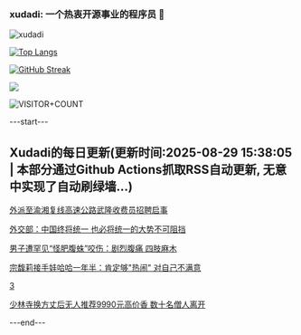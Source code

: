 ### xudadi: 一个热衷开源事业的程序员 👋

![xudadi](https://github-readme-stats-git-masterorgs-github-readme-stats-team.vercel.app/api?username=xudadi)

[![Top Langs](https://github-readme-stats.vercel.app/api/top-langs/?username=xudadi)](https://github.com/anuraghazra/github-readme-stats)

[![GitHub Streak](https://streak-stats.demolab.com?user=xudadi&locale=zh_Hans)](https://git.io/streak-stats)

![](https://raw.githubusercontent.com/xudadi/xudadi/main/assets/github-contribution-grid-snake.svg)

![VISITOR+COUNT](https://komarev.com/ghpvc/?username=xudadi&label=VISITOR+COUNT)


---start---

## Xudadi的每日更新(更新时间:2025-08-29 15:38:05 | 本部分通过Github Actions抓取RSS自动更新, 无意中实现了自动刷绿墙...)

[外派至渝湘复线高速公路武隆收费员招聘启事](https://www.gongkaoleida.com/article/2593798)

[外交部：中国终将统一 也必将统一的大势不可阻挡](https://m.163.com/news/article/K84G3MEA0001899O.html)

[男子遭罕见“怪肥腹蛛”咬伤：剧烈腹痛 四肢麻木](https://m.163.com/news/article/K84CO9C5053469LG.html)

[宗馥莉接手娃哈哈一年半：肯定够"热闹" 对自己不满意](https://m.163.com/news/article/K84BVFFF0534A4SC.html)

[3](https://m.163.com/touch/news/sub/domestic)

[少林寺换方丈后无人推荐9990元高价香 数十名僧人离开](https://m.163.com/news/article/K84CVSBR00019B3E.html)

---end---
